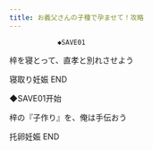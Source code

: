 ```yaml
---
title: お義父さんの子種で孕ませて！攻略
---
```


                ◆SAVE01

梓を寝とって、直孝と別れさせよう



寝取り妊娠 END



◆SAVE01开始

梓の『子作り』を、俺は手伝おう



托卵妊娠 END


              

